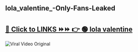 
 ## lola_valentine_-Only-Fans-Leaked

# <h2><a href="https://clipsfans.com/lola_valentine_&ref=git">🔗 Click to LINKS ⏩⏩ 👉 🟢 lola valentine  </a></h2>

<a href="https://clipsfans.com/lola_valentine_&ref=git" rel="nofollow" data-target="animated-image.originalLink"><img src="https://i.ibb.co.com/xMMVF88/686577567.gif" alt="Viral Video Original" style="max-width: 100%; display: inline-block;" data-target="animated-image.originalImage"></a>
